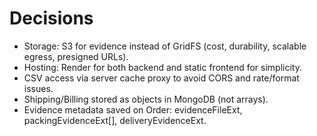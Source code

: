 # Decisions
- Storage: S3 for evidence instead of GridFS (cost, durability, scalable egress, presigned URLs).
- Hosting: Render for both backend and static frontend for simplicity.
- CSV access via server cache proxy to avoid CORS and rate/format issues.
- Shipping/Billing stored as objects in MongoDB (not arrays).
- Evidence metadata saved on Order: evidenceFileExt, packingEvidenceExt[], deliveryEvidenceExt.
